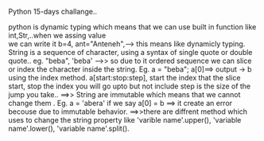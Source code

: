 Python 15-days challange..

python is dynamic typing which means that we can use built in function like int,Str,..when we assing value  
 we can write it b=4, ant="Anteneh",--> this means like dynamicly typing.
String is a sequence of character, using a syntax of single quote or double quote..
eg. "beba", 'beba'
-->> so due to it ordered sequence we can slice or index the character inside the string.
Eg. a = "beba";
a[0]==> output -> b using the index method.
a[start:stop:step], start the index that the slice start, stop the index you will go upto but not include step is the size of the jump you take..
==>> String are immutable which means that we cannot change them .
Eg. a = 'abera'
if we say a[0] = b ==> it create an error becouse due to immutable behavior.
==>>there are diffrent method which uses to change the string property like 'varible name'.upper(), 'variable name'.lower(), 'variable name'.split().
